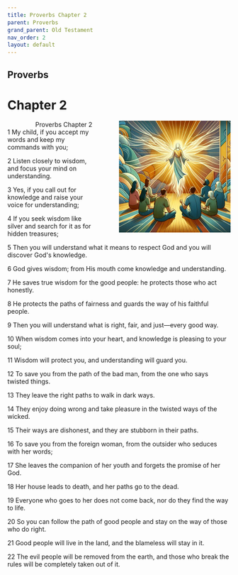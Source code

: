 ```yaml
---
title: Proverbs Chapter 2
parent: Proverbs
grand_parent: Old Testament
nav_order: 2
layout: default
---
```


## Proverbs

# Chapter 2

<div style="clear: both; text-align: right;">
    <div style="max-width: 50%; height: auto; float: right; margin: 0 0 10px 10px; padding-left: 10%;">
        <img src="/assets/Image/Proverbs/500/2.jpg" alt="Proverbs Chapter 2" class="chapter-image">
    </div>
    <figcaption style="font-size: 14px; text-align: right;">Proverbs Chapter 2</figcaption>
</div>
1 My child, if you accept my words and keep my commands with you;

2 Listen closely to wisdom, and focus your mind on understanding.

3 Yes, if you call out for knowledge and raise your voice for understanding;

4 If you seek wisdom like silver and search for it as for hidden treasures;

5 Then you will understand what it means to respect God and you will discover God's knowledge.

6 God gives wisdom; from His mouth come knowledge and understanding.

7 He saves true wisdom for the good people: he protects those who act honestly.

8 He protects the paths of fairness and guards the way of his faithful people.

9 Then you will understand what is right, fair, and just—every good way.

10 When wisdom comes into your heart, and knowledge is pleasing to your soul;

11 Wisdom will protect you, and understanding will guard you.

12 To save you from the path of the bad man, from the one who says twisted things.

13 They leave the right paths to walk in dark ways.

14 They enjoy doing wrong and take pleasure in the twisted ways of the wicked.

15 Their ways are dishonest, and they are stubborn in their paths.

16 To save you from the foreign woman, from the outsider who seduces with her words;

17 She leaves the companion of her youth and forgets the promise of her God.

18 Her house leads to death, and her paths go to the dead.

19 Everyone who goes to her does not come back, nor do they find the way to life.

20 So you can follow the path of good people and stay on the way of those who do right.

21 Good people will live in the land, and the blameless will stay in it.

22 The evil people will be removed from the earth, and those who break the rules will be completely taken out of it.


